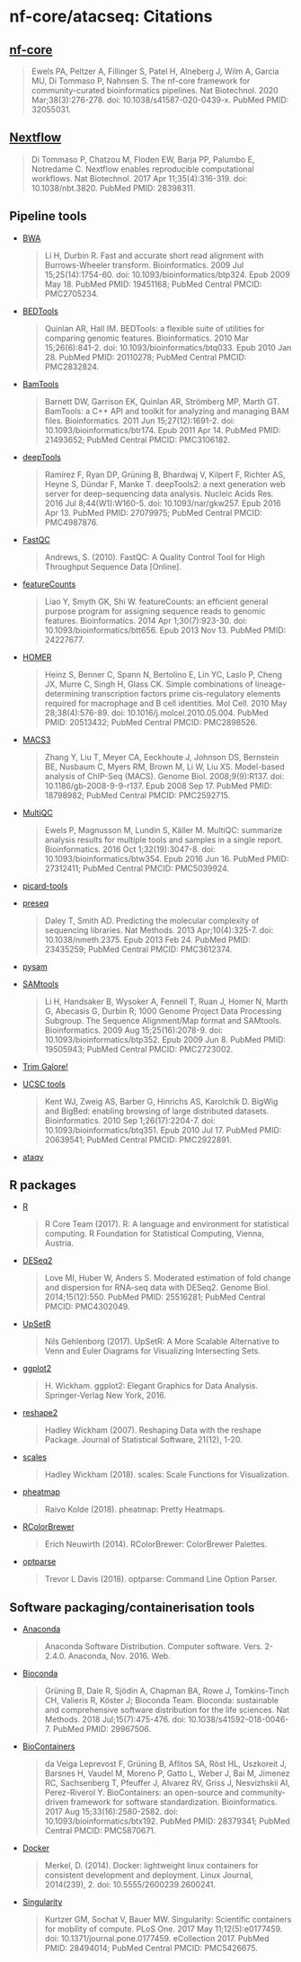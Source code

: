 # nf-core/atacseq: Citations

## [nf-core](https://pubmed.ncbi.nlm.nih.gov/32055031/)

> Ewels PA, Peltzer A, Fillinger S, Patel H, Alneberg J, Wilm A, Garcia MU, Di Tommaso P, Nahnsen S. The nf-core framework for community-curated bioinformatics pipelines. Nat Biotechnol. 2020 Mar;38(3):276-278. doi: 10.1038/s41587-020-0439-x. PubMed PMID: 32055031.

## [Nextflow](https://pubmed.ncbi.nlm.nih.gov/28398311/)

> Di Tommaso P, Chatzou M, Floden EW, Barja PP, Palumbo E, Notredame C. Nextflow enables reproducible computational workflows. Nat Biotechnol. 2017 Apr 11;35(4):316-319. doi: 10.1038/nbt.3820. PubMed PMID: 28398311.

## Pipeline tools

- [BWA](https://www.ncbi.nlm.nih.gov/pubmed/19451168/)

  > Li H, Durbin R. Fast and accurate short read alignment with Burrows-Wheeler transform. Bioinformatics. 2009 Jul 15;25(14):1754-60. doi: 10.1093/bioinformatics/btp324. Epub 2009 May 18. PubMed PMID: 19451168; PubMed Central PMCID: PMC2705234.

- [BEDTools](https://www.ncbi.nlm.nih.gov/pubmed/20110278/)

  > Quinlan AR, Hall IM. BEDTools: a flexible suite of utilities for comparing genomic features. Bioinformatics. 2010 Mar 15;26(6):841-2. doi: 10.1093/bioinformatics/btq033. Epub 2010 Jan 28. PubMed PMID: 20110278; PubMed Central PMCID: PMC2832824.

- [BamTools](https://www.ncbi.nlm.nih.gov/pubmed/21493652/)

  > Barnett DW, Garrison EK, Quinlan AR, Strömberg MP, Marth GT. BamTools: a C++ API and toolkit for analyzing and managing BAM files. Bioinformatics. 2011 Jun 15;27(12):1691-2. doi: 10.1093/bioinformatics/btr174. Epub 2011 Apr 14. PubMed PMID: 21493652; PubMed Central PMCID: PMC3106182.

- [deepTools](https://www.ncbi.nlm.nih.gov/pubmed/27079975/)

  > Ramírez F, Ryan DP, Grüning B, Bhardwaj V, Kilpert F, Richter AS, Heyne S, Dündar F, Manke T. deepTools2: a next generation web server for deep-sequencing data analysis. Nucleic Acids Res. 2016 Jul 8;44(W1):W160-5. doi: 10.1093/nar/gkw257. Epub 2016 Apr 13. PubMed PMID: 27079975; PubMed Central PMCID: PMC4987876.

- [FastQC](https://www.bioinformatics.babraham.ac.uk/projects/fastqc/)

  > Andrews, S. (2010). FastQC: A Quality Control Tool for High Throughput Sequence Data [Online].

- [featureCounts](https://www.ncbi.nlm.nih.gov/pubmed/24227677/)

  > Liao Y, Smyth GK, Shi W. featureCounts: an efficient general purpose program for assigning sequence reads to genomic features. Bioinformatics. 2014 Apr 1;30(7):923-30. doi: 10.1093/bioinformatics/btt656. Epub 2013 Nov 13. PubMed PMID: 24227677.

- [HOMER](https://www.ncbi.nlm.nih.gov/pubmed/20513432/)

  > Heinz S, Benner C, Spann N, Bertolino E, Lin YC, Laslo P, Cheng JX, Murre C, Singh H, Glass CK. Simple combinations of lineage-determining transcription factors prime cis-regulatory elements required for macrophage and B cell identities. Mol Cell. 2010 May 28;38(4):576-89. doi: 10.1016/j.molcel.2010.05.004. PubMed PMID: 20513432; PubMed Central PMCID: PMC2898526.

- [MACS3](https://www.ncbi.nlm.nih.gov/pubmed/18798982/)

  > Zhang Y, Liu T, Meyer CA, Eeckhoute J, Johnson DS, Bernstein BE, Nusbaum C, Myers RM, Brown M, Li W, Liu XS. Model-based analysis of ChIP-Seq (MACS). Genome Biol. 2008;9(9):R137. doi: 10.1186/gb-2008-9-9-r137. Epub 2008 Sep 17. PubMed PMID: 18798982; PubMed Central PMCID: PMC2592715.

- [MultiQC](https://pubmed.ncbi.nlm.nih.gov/27312411/)

  > Ewels P, Magnusson M, Lundin S, Käller M. MultiQC: summarize analysis results for multiple tools and samples in a single report. Bioinformatics. 2016 Oct 1;32(19):3047-8. doi: 10.1093/bioinformatics/btw354. Epub 2016 Jun 16. PubMed PMID: 27312411; PubMed Central PMCID: PMC5039924.

- [picard-tools](http://broadinstitute.github.io/picard)

- [preseq](https://www.ncbi.nlm.nih.gov/pubmed/23435259/)

  > Daley T, Smith AD. Predicting the molecular complexity of sequencing libraries. Nat Methods. 2013 Apr;10(4):325-7. doi: 10.1038/nmeth.2375. Epub 2013 Feb 24. PubMed PMID: 23435259; PubMed Central PMCID: PMC3612374.

- [pysam](https://github.com/pysam-developers/pysam)

- [SAMtools](https://www.ncbi.nlm.nih.gov/pubmed/19505943/)

  > Li H, Handsaker B, Wysoker A, Fennell T, Ruan J, Homer N, Marth G, Abecasis G, Durbin R; 1000 Genome Project Data Processing Subgroup. The Sequence Alignment/Map format and SAMtools. Bioinformatics. 2009 Aug 15;25(16):2078-9. doi: 10.1093/bioinformatics/btp352. Epub 2009 Jun 8. PubMed PMID: 19505943; PubMed Central PMCID: PMC2723002.

- [Trim Galore!](https://www.bioinformatics.babraham.ac.uk/projects/trim_galore/)

- [UCSC tools](https://www.ncbi.nlm.nih.gov/pubmed/20639541/)

  > Kent WJ, Zweig AS, Barber G, Hinrichs AS, Karolchik D. BigWig and BigBed: enabling browsing of large distributed datasets. Bioinformatics. 2010 Sep 1;26(17):2204-7. doi: 10.1093/bioinformatics/btq351. Epub 2010 Jul 17. PubMed PMID: 20639541; PubMed Central PMCID: PMC2922891.

- [ataqv](https://github.com/ParkerLab/ataqv)

## R packages

- [R](https://www.R-project.org/)

  > R Core Team (2017). R: A language and environment for statistical computing. R Foundation for Statistical Computing, Vienna, Austria.

- [DESeq2](https://www.ncbi.nlm.nih.gov/pubmed/25516281/)

  > Love MI, Huber W, Anders S. Moderated estimation of fold change and dispersion for RNA-seq data with DESeq2. Genome Biol. 2014;15(12):550. PubMed PMID: 25516281; PubMed Central PMCID: PMC4302049.

- [UpSetR](https://CRAN.R-project.org/package=UpSetR)

  > Nils Gehlenborg (2017). UpSetR: A More Scalable Alternative to Venn and Euler Diagrams for Visualizing Intersecting Sets.

- [ggplot2](https://cran.r-project.org/web/packages/ggplot2/index.html)

  > H. Wickham. ggplot2: Elegant Graphics for Data Analysis. Springer-Verlag New York, 2016.

- [reshape2](http://www.jstatsoft.org/v21/i12/)

  > Hadley Wickham (2007). Reshaping Data with the reshape Package. Journal of Statistical Software, 21(12), 1-20.

- [scales](https://CRAN.R-project.org/package=scales)

  > Hadley Wickham (2018). scales: Scale Functions for Visualization.

- [pheatmap](https://CRAN.R-project.org/package=pheatmap)

  > Raivo Kolde (2018). pheatmap: Pretty Heatmaps.

- [RColorBrewer](https://CRAN.R-project.org/package=RColorBrewer)

  > Erich Neuwirth (2014). RColorBrewer: ColorBrewer Palettes.

- [optparse](https://CRAN.R-project.org/package=optparse)

  > Trevor L Davis (2018). optparse: Command Line Option Parser.

## Software packaging/containerisation tools

- [Anaconda](https://anaconda.com)

  > Anaconda Software Distribution. Computer software. Vers. 2-2.4.0. Anaconda, Nov. 2016. Web.

- [Bioconda](https://pubmed.ncbi.nlm.nih.gov/29967506/)

  > Grüning B, Dale R, Sjödin A, Chapman BA, Rowe J, Tomkins-Tinch CH, Valieris R, Köster J; Bioconda Team. Bioconda: sustainable and comprehensive software distribution for the life sciences. Nat Methods. 2018 Jul;15(7):475-476. doi: 10.1038/s41592-018-0046-7. PubMed PMID: 29967506.

- [BioContainers](https://pubmed.ncbi.nlm.nih.gov/28379341/)

  > da Veiga Leprevost F, Grüning B, Aflitos SA, Röst HL, Uszkoreit J, Barsnes H, Vaudel M, Moreno P, Gatto L, Weber J, Bai M, Jimenez RC, Sachsenberg T, Pfeuffer J, Alvarez RV, Griss J, Nesvizhskii AI, Perez-Riverol Y. BioContainers: an open-source and community-driven framework for software standardization. Bioinformatics. 2017 Aug 15;33(16):2580-2582. doi: 10.1093/bioinformatics/btx192. PubMed PMID: 28379341; PubMed Central PMCID: PMC5870671.

- [Docker](https://dl.acm.org/doi/10.5555/2600239.2600241)

  > Merkel, D. (2014). Docker: lightweight linux containers for consistent development and deployment. Linux Journal, 2014(239), 2. doi: 10.5555/2600239.2600241.

- [Singularity](https://pubmed.ncbi.nlm.nih.gov/28494014/)

  > Kurtzer GM, Sochat V, Bauer MW. Singularity: Scientific containers for mobility of compute. PLoS One. 2017 May 11;12(5):e0177459. doi: 10.1371/journal.pone.0177459. eCollection 2017. PubMed PMID: 28494014; PubMed Central PMCID: PMC5426675.

